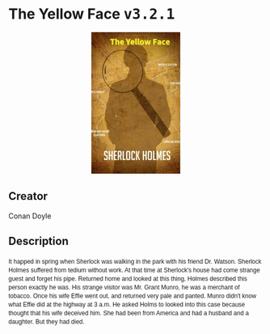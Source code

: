 
# The Yellow Face <kbd>v3.2.1</kbd>

<center>
  <img src="./cover-1024.jpg"/>
</center>

## Creator
Conan Doyle

## Description
<font class="Apple-style-span" face="'MS Shell Dlg 2', sans-serif"><span class="Apple-style-span" style="font-size: 12px;">It happed in spring when Sherlock was walking in the park with his friend Dr. Watson. Sherlock Holmes suffered from tedium without work. At that time at Sherlock's house had come strange guest and forget his pipe. Returned home and looked at this thing, Holmes described this person exactly he was. His strange visitor was Mr. Grant Munro, he was a merchant of tobacco. Once his wife Effie went out, and returned very pale and panted. Munro didn't know what Effie did at the highway at 3 a.m. He asked Holms to looked into this case because thought that his wife deceived him. She had been from America and had a husband and a daughter. But they had died.</span></font>
